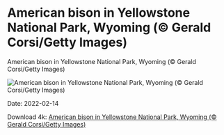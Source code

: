 # American bison in Yellowstone National Park, Wyoming (© Gerald Corsi/Getty Images)

American bison in Yellowstone National Park, Wyoming (© Gerald Corsi/Getty Images)

![American bison in Yellowstone National Park, Wyoming (© Gerald Corsi/Getty Images)](https://bing.com/th?id=OHR.FaceOff_EN-US7097284176_UHD.jpg&w=1024&h=576)

Date: 2022-02-14

Download 4k: [American bison in Yellowstone National Park, Wyoming (© Gerald Corsi/Getty Images)](https://bing.com/th?id=OHR.FaceOff_EN-US7097284176_UHD.jpg)

